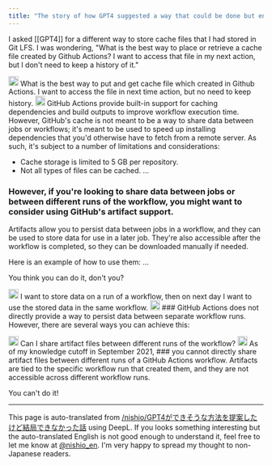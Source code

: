 ```yaml
---
title: "The story of how GPT4 suggested a way that could be done but ended up not being able to do it."
---
```


I asked [[GPT4]] for a different way to store cache files that I had stored in Git LFS.
I was wondering, "What is the best way to place or retrieve a cache file created by Github Actions? I want to access that file in my next action, but I don't need to keep a history of it."

<img src='https://scrapbox.io/api/pages/nishio-en/nishio/icon' alt='nishio.icon' height="19.5"/> What is the best way to put and get cache file which created in Github Actions. I want to access the file in next time action, but no need to keep history.
<img src='https://scrapbox.io/api/pages/nishio-en/GPT/icon' alt='GPT.icon' height="19.5"/> GitHub Actions provide built-in support for caching dependencies and build outputs to improve workflow execution time. However, GitHub's cache is not meant to be a way to share data between jobs or workflows; it's meant to be used to speed up installing dependencies that you'd otherwise have to fetch from a remote server. As such, it's subject to a number of limitations and considerations:
- Cache storage is limited to 5 GB per repository.
- Not all types of files can be cached.
...
### However, if you're looking to share data between jobs or between different runs of the workflow, you might want to consider using GitHub's artifact support.

Artifacts allow you to persist data between jobs in a workflow, and they can be used to store data for use in a later job. They're also accessible after the workflow is completed, so they can be downloaded manually if needed.

Here is an example of how to use them:
...

You think you can do it, don't you?

<img src='https://scrapbox.io/api/pages/nishio-en/nishio/icon' alt='nishio.icon' height="19.5"/> I want to store data on a run of a workflow, then on next day I want to use the stored data in the same workflow.
<img src='https://scrapbox.io/api/pages/nishio-en/gpt/icon' alt='gpt.icon' height="19.5"/> ### GitHub Actions does not directly provide a way to persist data between separate workflow runs.
 However, there are several ways you can achieve this:

<img src='https://scrapbox.io/api/pages/nishio-en/nishio/icon' alt='nishio.icon' height="19.5"/> Can I share artifact files between different runs of the workflow?
<img src='https://scrapbox.io/api/pages/nishio-en/gpt/icon' alt='gpt.icon' height="19.5"/> As of my knowledge cutoff in September 2021, ### you cannot directly share artifact files between different runs
 of a GitHub Actions workflow. Artifacts are tied to the specific workflow run that created them, and they are not accessible across different workflow runs.

You can't do it!

---
This page is auto-translated from [/nishio/GPT4ができそうな方法を提案したけど結局できなかった話](https://scrapbox.io/nishio/GPT4ができそうな方法を提案したけど結局できなかった話) using DeepL. If you looks something interesting but the auto-translated English is not good enough to understand it, feel free to let me know at [@nishio_en](https://twitter.com/nishio_en). I'm very happy to spread my thought to non-Japanese readers.